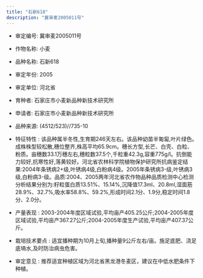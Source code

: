 ```yaml
---
title: "石新618"
description: "冀审麦2005011号"
---
```

* 审定编号:  冀审麦2005011号

*  作物名称:  小麦

*  品种名称:  石新618

*  审定年份:  2005

*  审定单位:  河北省

* 育种者:  石家庄市小麦新品种新技术研究所

*  申请者:  石家庄市小麦新品种新技术研究所

*  品种来源:  (4512/523)//735-10

*  特征特性 : 
该品种属半冬性,生育期246天左右。该品种幼苗半匍匐,叶片绿色。成株株型较松散,穗位整齐,株高平均65.9cm。穗长方型,长芒、白壳、白粒、粉质。亩穗数33.1万穗左右,穗粒数37.5个,千粒重42.3g,容重775g/l。抗倒能力较好,抗寒性好,落黄较好。河北省农林科学院植物保护研究所抗病鉴定结果:2004年条锈病2+级,叶锈病4级,白粉病4级。2005年条锈病3-级,叶锈病3级,白粉病3-级。品质:2004、2005两年河北省农作物品种品质检测中心检测分析结果分别为:籽粒蛋白质13.51%、15.14%,沉降值17.3ml、20.8ml,湿面筋28.9%、32.7%,吸水率58.8%、59.2%,形成时间2.1分、1.9分,稳定时间1.8分、2.0分。
 
*  产量表现 : 
2003-2004年度区域试验,平均亩产405.25公斤;2004-2005年度区域试验,平均亩产367.27公斤;2004-2005年度生产试验,平均亩产407.37公斤。

*  栽培技术要点 : 
适宜播种期为10月上旬,播种量9公斤左右/亩。施足底肥、浇足底墒水,及时防治病虫危害。

*  审定意见 : 
推荐适宜种植区域为河北省黑龙港冬麦区，建议在中低水肥条件下种植。
